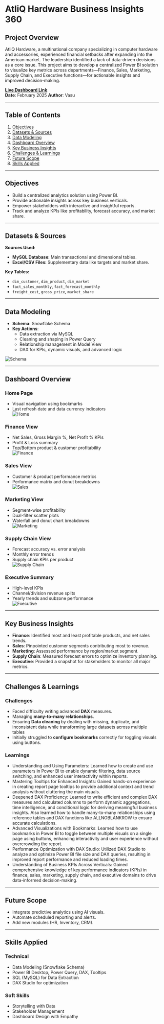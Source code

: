 # AtliQ Hardware Business Insights 360


## Project Overview
AtliQ Hardware, a multinational company specializing in computer hardware and accessories, experienced financial setbacks after expanding into the American market. The leadership identified a lack of data-driven decisions as a core issue. This project aims to develop a centralized Power BI solution to visualize key metrics across departments—Finance, Sales, Marketing, Supply Chain, and Executive functions—for actionable insights and improved decision-making.

**[Live Dashboard Link](https://app.powerbi.com/view?r=eyJrIjoiYWFmZDQxZWUtOGMyMi00YWIzLWI4ZjEtNjhhMmIzYWI0YTRlIiwidCI6ImM2ZTU0OWIzLTVmNDUtNDAzMi1hYWU5LWQ0MjQ0ZGM1YjJjNCJ9)**  
**Date**: February 2025 
**Author**: Vasu

---

## Table of Contents
1. [Objectives](#objectives)  
2. [Datasets & Sources](#datasets--sources)  
3. [Data Modeling](#data-modeling)  
4. [Dashboard Overview](#dashboard-overview)  
5. [Key Business Insights](#key-business-insights)  
6. [Challenges & Learnings](#challenges--learnings)  
7. [Future Scope](#future-scope)  
8. [Skills Applied](#skills-applied)  

---

## Objectives
- Build a centralized analytics solution using Power BI.
- Provide actionable insights across key business verticals.
- Empower stakeholders with interactive and insightful reports.
- Track and analyze KPIs like profitability, forecast accuracy, and market share.

---

## Datasets & Sources

**Sources Used:**
- **MySQL Database**: Main transactional and dimensional tables.
- **Excel/CSV Files**: Supplementary data like targets and market share.

**Key Tables:**
- `dim_customer`, `dim_product`, `dim_market`
- `fact_sales_monthly`, `fact_forecast_monthly`
- `freight_cost`, `gross_price`, `market_share`

---

## Data Modeling
- **Schema**: Snowflake Schema  
- **Key Actions**:
  - Data extraction via MySQL
  - Cleaning and shaping in Power Query
  - Relationship management in Model View
  - DAX for KPIs, dynamic visuals, and advanced logic

![Schema](Schema.png)

---

##  Dashboard Overview

### Home Page
- Visual navigation using bookmarks  
- Last refresh date and data currency indicators  
![Home](https://github.com/VASU12122001/Business-Insights-360/blob/main/Home%20Page.png)

### Finance View
- Net Sales, Gross Margin %, Net Profit % KPIs  
- Profit & Loss summary  
- Top/Bottom product & customer profitability  
![Finance](https://github.com/VASU12122001/Business-Insights-360/blob/main/Finance%20View.png)

### Sales View
- Customer & product performance metrics  
- Performance matrix and donut breakdowns  
![Sales](https://github.com/VASU12122001/Business-Insights-360/blob/main/Sales%20View.png)

### Marketing View
- Segment-wise profitability  
- Dual-filter scatter plots  
- Waterfall and donut chart breakdowns  
![Marketing](https://github.com/VASU12122001/Business-Insights-360/blob/main/Marketing%20View.png)

### Supply Chain View
- Forecast accuracy vs. error analysis  
- Monthly error trends  
- Supply chain KPIs per product  
![Supply Chain](https://github.com/VASU12122001/Business-Insights-360/blob/main/Supply%20View.png)

### Executive Summary
- High-level KPIs  
- Channel/division revenue splits  
- Yearly trends and subzone performance  
![Executive](https://github.com/VASU12122001/Business-Insights-360/blob/main/Executive%20View.png)

---

## Key Business Insights
- **Finance**: Identified most and least profitable products, and net sales trends.
- **Sales**: Pinpointed customer segments contributing most to revenue.
- **Marketing**: Assessed performance by region/market segment.
- **Supply Chain**: Measured forecast errors to optimize inventory planning.
- **Executive**: Provided a snapshot for stakeholders to monitor all major metrics.

---

## Challenges & Learnings

### Challenges
- Faced difficulty writing advanced **DAX** measures.
- Managing **many-to-many relationships**.
- Ensuring **Data cleaning** by dealing with missing, duplicate, and inconsistent data while transforming large datasets across multiple tables
- Initially struggled to **configure bookmarks** correctly for toggling visuals using buttons.

### Learnings
- Understanding and Using Parameters: Learned how to create and use parameters in Power BI to enable dynamic filtering, data source switching, and enhanced user interactivity within reports.
- Mastering Tooltips for Enhanced Insights: Gained hands-on experience in creating report page tooltips to provide additional context and trend analysis without cluttering the main visuals.
- Deepened DAX Proficiency: Learned to write efficient and complex DAX measures and calculated columns to perform dynamic aggregations, time intelligence, and conditional logic for deriving meaningful business insights. Also learned how to handle many-to-many relationships using reference tables and DAX functions like ALLNOBLANKROW to ensure accurate calculations.
- Advanced Visualizations with Bookmarks: Learned how to use bookmarks in Power BI to toggle between multiple visuals on a single page using buttons, enhancing interactivity and user experience without overcrowding the report.
- Performance Optimization with DAX Studio: Utilized DAX Studio to analyze and optimize Power BI file size and DAX queries, resulting in improved report performance and reduced loading times.
- Understanding of Business KPIs Across Verticals: Gained comprehensive knowledge of key performance indicators (KPIs) in finance, sales, marketing, supply chain, and executive domains to drive data-informed decision-making.

---

## Future Scope
- Integrate predictive analytics using AI visuals.
- Automate scheduled reporting and alerts.
- Add new modules (HR, Inventory, CRM).

---

## Skills Applied

### Technical
- Data Modeling (Snowflake Schema)  
- Power BI Desktop, Power Query, DAX, Tooltips  
- SQL (MySQL) for Data Extraction  
- DAX Studio for optimization  

### Soft Skills  
- Storytelling with Data  
- Stakeholder Management  
- Dashboard Design with Empathy
